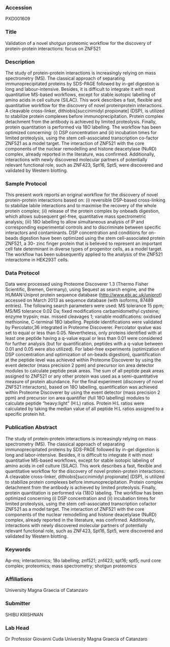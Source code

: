 ### Accession
PXD001609

### Title
Validation of a novel shotgun proteomic workflow for the discovery of protein-protein interactions: focus on ZNF521

### Description
The study of protein-protein interactions is increasingly relying on mass spectrometry (MS). The classical approach of separating immunoprecipitated proteins by SDS-PAGE followed by in-gel digestion is long and labour-intensive. Besides, it is difficult to integrate it with most quantitative MS-based workflows, except for stable isotopic labelling of amino acids in cell culture (SILAC). This work describes a fast, flexible and quantitative workflow for the discovery of novel proteinprotein interactions. A cleavable cross-linker, dithiobis[succinimidyl propionate] (DSP), is utilized to stabilize protein complexes before immunoprecipitation. Protein complex detachment from the antibody is achieved by limited proteolysis. Finally, protein quantitation is performed via 18O labelling. The workflow has been optimized concerning: (i) DSP concentration and (ii) incubation times for limited proteolysis, using the stem cell-associated transcription co-factor ZNF521 as a model target. The interaction of ZNF521 with the core components of the nuclear remodelling and histone deacetylase (NuRD) complex, already reported in the literature, was confirmed. Additionally, interactions with newly discovered molecular partners of potentially relevant functional role, such as ZNF423, Spt16, Spt5, were discovered and validated by Western blotting.

### Sample Protocol
This present work reports an original workflow for the discovery of novel protein-protein interactions based on: (i) reversible DSP-based cross-linking to stabilize labile interactions and to maximise the recovery of the whole protein complex; (ii) release of the protein complex by onbeads digestion, which allows subsequent gel-free, quantitative mass spectrometric analysis; (iii) 18O labelling to allow simultaneous analysis of IP and corresponding experimental controls and to discriminate between specific interactors and contaminants. DSP concentration and conditions for on-beads digestion have been optimized using the stem cell-associated protein ZNF521, a 30- zinc finger protein that is believed to represent an important cell fate determinant in diverse types of progenitor cells, as a model target. The workflow has been subsequently applied to the analysis of the ZNF521 interactome in HEK293T cells.

### Data Protocol
Data were processed using Proteome Discoverer 1.3 (Thermo Fisher Scientific, Bremen, Germany), using Sequest as search engine, and the HUMAN Uniprot protein sequence database (http://www.ebi.ac.uk/uniprot) accessed on March 2013 as sequence database (with isoforms, 87489 entries). The following search parameters were used: MS tolerance 15 ppm; MS/MS tolerance 0.02 Da; fixed modifications carbamidomethyl cysteine; enzyme trypsin; max. missed cleavages 1; variable modifications: oxidised methionine, C-terminal 18O labelling. Peptide identifications were validated by Percolator,36 integrated in Proteome Discoverer. Percolator qvalue was set to equal or less than 0.05. Nevertheless, only proteins identified with at least one peptide having a q-value equal or less than 0.01 were considered for further analysis (but for quantification, peptides with a q-value between 0.01 and 0.05 were also utilized). For label-free experiments (optimization of DSP concentration and optimization of on-beads digestion), quantification at the peptide level was achieved within Proteome Discoverer by using the event detector (mass precision 2 ppm) and precursor ion area detector modules to calculate peptide peak areas. The sum of all peptide peak areas assigned to ZNF521 or any other protein was used as a semi-quantitative measure of protein abundance. For the final experiment (discovery of novel ZNF521 interactors), based on 18O labelling, quantification was achieved within Proteome Discoverer by using the event detector (mass precision 2 ppm) and precursor ion area quantifier (full 18O labelling) modules to calculate peptide “heavy:light” (H:L) ratios. Protein H:L ratios were calculated by taking the median value of all peptide H:L ratios assigned to a specific protein hit.

### Publication Abstract
The study of protein-protein interactions is increasingly relying on mass spectrometry (MS). The classical approach of separating immunoprecipitated proteins by SDS-PAGE followed by in-gel digestion is long and labor-intensive. Besides, it is difficult to integrate it with most quantitative MS-based workflows, except for stable isotopic labeling of amino acids in cell culture (SILAC). This work describes a fast, flexible and quantitative workflow for the discovery of novel protein-protein interactions. A cleavable cross-linker, dithiobis[succinimidyl propionate] (DSP), is utilized to stabilize protein complexes before immunoprecipitation. Protein complex detachment from the antibody is achieved by limited proteolysis. Finally, protein quantitation is performed via (18)O labeling. The workflow has been optimized concerning (i) DSP concentration and (ii) incubation times for limited proteolysis, using the stem cell-associated transcription cofactor ZNF521 as a model target. The interaction of ZNF521 with the core components of the nuclear remodelling and histone deacetylase (NuRD) complex, already reported in the literature, was confirmed. Additionally, interactions with newly discovered molecular partners of potentially relevant functional role, such as ZNF423, Spt16, Spt5, were discovered and validated by Western blotting.

### Keywords
Ap-ms; interactomics; 18o labelling; znf521; znf423; spt16; spt5; nurd core complex; proteomics; mass spectrometry; shotgun proteomics

### Affiliations
University Magna Graecia of Catanzaro

### Submitter
SHIBU KRISHNAN

### Lab Head
Dr Professor Giovanni Cuda
University Magna Graecia of Catanzaro


